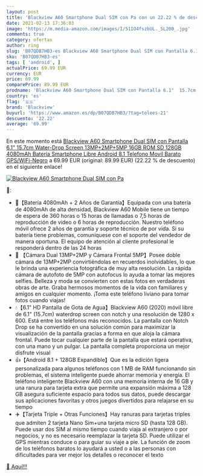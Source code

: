 ```yaml
---
layout: post
title: 'Blackview A60 Smartphone Dual SIM con Pa con un 22.22 % de descuento'
date: 2021-02-13 17:36:03
image: 'https://m.media-amazon.com/images/I/51IO4fszbUL._SL200_.jpg'
comments: true
category: ofertas
author: ring
slug: 'B07QDB7HB3-es Blackview A60 Smartphone Dual SIM con Pantalla 6.1" 15.7cm...'
sku: 'B07QDB7HB3-es'
tags: [ 'android', ]
actualPrice: 69.99 EUR
currency: EUR
price: 69.99
comparePrice: 89.99 EUR
prodname: 'Blackview A60 Smartphone Dual SIM con Pantalla 6.1"  15.7cm  Water-Drop Screen  13MP+2MP+5MP  16GB ROM  SD 128GB   4080mAh Batería Smartphone Libre  Android 8.1 Telefono Movil Barato  GPS/WiFi-Negro'
country: 'es'
flag: '🇪🇸'
brand: 'Blackview'
buyurl: 'https://www.amazon.es/dp/B07QDB7HB3/?tag=tolees-21'
descuento: '22.22'
average: '69.99'
---
```


En este momento está [Blackview A60 Smartphone Dual SIM con Pantalla 6.1"  15.7cm  Water-Drop Screen  13MP+2MP+5MP  16GB ROM  SD 128GB   4080mAh Batería Smartphone Libre  Android 8.1 Telefono Movil Barato  GPS/WiFi-Negro](https://www.amazon.es/dp/B07QDB7HB3/?tag=tolees-21) a 69.99 EUR (original: 89.99 EUR) (22.22 %  de descuento) en el siguiente enlace!

[![Blackview A60 Smartphone Dual SIM con Pa](https://m.media-amazon.com/images/I/51IO4fszbUL._SL200_.jpg)](https://www.amazon.es/dp/B07QDB7HB3/?tag=tolees-21)

🔎:

- 🔋【Batería 4080mAh + 2 Años de Garantía】Equipada con una batería de 4080mAh de alta densidad, Blackview A60 Mobile tiene un tiempo de espera de 360 horas o 15 horas de llamadas o 7,5 horas de reproducción de video o 6 horas de reproducción. Nuestro teléfono móvil ofrece 2 años de garantía y soporte técnico de por vida. Si su batería tiene problemas, comuníquese con el soporte del vendedor de manera oportuna. El equipo de atención al cliente profesional le responderá dentro de las 24 horas
- 📸 【Cámara Dual 13MP+2MP y Cámara Frontal 5MP】Posee doble cámara de 13MP+2MP convirtiéndolas en recuerdos inolvidables, lo que le brinda una experiencia fotográfica de muy alta resolución. La rápida cámara de autofoto de 5MP con autofocus lo ayuda a tomar las mejores selfies. Belleza y moda se convierten con estas fotos en verdaderas obras de arte. Graba hermosos momentos de la vida con familiares y amigos en cualquier momento. ¡Toma este teléfono liviano para tomar fotos cuando viajas!
- 💧【6.1" HD Pantalla de Gota de Agua】Blackview A60 (2020) móvil libre de 6.1" (15.7cm) waterdrop screen con notch y una resolución de 1280 x 600. Está entre los teléfonos más reconocidos. La pantalla con Notch Drop se ha convertido en una solución común para maximizar la visualización de la pantalla gracias a forma en que aloja la cámara frontal. Puede tocar cualquier parte de la pantalla que estará operativa, con una mano y un pulgar. La pantalla completa proporciona un mejor disfrute visual
- 👍【Android 8.1 + 128GB Expandible】Que es la edición ligera personalizada para algunos teléfonos con 1 MB de RAM funcionando sin problemas, el sistema inteligente puede ahorrar memoria y energía. El teléfono inteligente Blackview A60 con una memoria interna de 16 GB y una ranura para tarjeta extra que permite una expansión máxima a 128 GB asegura suficiente espacio para todos sus datos, puede descargar sus aplicaciones favoritas y otros juegos divertidos para relajarse en su tiempo
- ✈️【Tarjeta Triple + Otras Funciones】Hay ranuras para tarjetas triples que admiten 2 tarjeta Nano Sim+una tarjeta micro SD (hasta 128 GB). Puede usar dos SIM al mismo tiempo cuando viaja al extranjero o por negocios, y no es necesario reemplazar la tarjeta SD. Puede utilizar el GPS mientras conduce o para guiar su viaje a pie. La función de zoom de los teléfonos baratos lo ayudará a usted o a las personas con dificultades para ver mejor los detalles o reconocer el texto

[🛒 Aquí!!!](https://www.amazon.es/dp/B07QDB7HB3/?tag=tolees-21)
